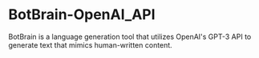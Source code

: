 # BotBrain-OpenAI_API

BotBrain is a language generation tool that utilizes OpenAI's GPT-3 API to generate text that mimics human-written content.
